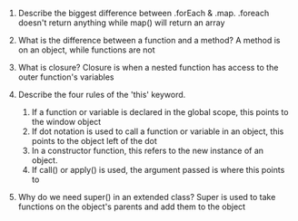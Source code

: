 
1. Describe the biggest difference between .forEach & .map.
.foreach doesn't return anything while map() will return an array

2. What is the difference between a function and a method?
A method is on an object, while functions are not

3. What is closure?
Closure is when a nested function has access to the outer function's variables

4. Describe the four rules of the 'this' keyword.
    1. If a function or variable is declared in the global scope, this points to the window object
    2. If dot notation is used to call a function or variable in an object, this points to the object left of the dot
    3. In a constructor function, this refers to the new instance of an object.
    4. If call() or apply() is used, the argument passed is where this points to

5. Why do we need super() in an extended class?
Super is used to take functions on the object's parents and add them to the object

